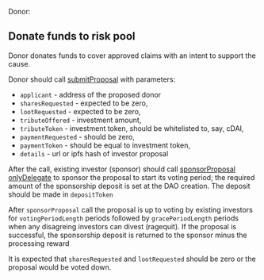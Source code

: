 Donor:

## Donate funds to risk pool

Donor donates funds to cover approved claims with an intent to support the cause.

Donor should call [submitProposal](https://github.com/MolochVentures/moloch/blob/7db370566a5d8c3bad3624700a4ca710c8cf35b4/contracts/Moloch.sol#L176)
with parameters:

- `applicant` - address of the proposed donor
- `sharesRequested` - expected to be zero,
- `lootRequested` - expected to be zero,
- `tributeOffered` - investment amount,
- `tributeToken` - investment token, should be whitelisted to, say, cDAI,
- `paymentRequested` - should be zero,
- `paymentToken` - should be equal to investment token,
- `details` - url or ipfs hash of investor proposal

After the call, existing investor (sponsor) should call
[sponsorProposal](https://github.com/MolochVentures/moloch/blob/7db370566a5d8c3bad3624700a4ca710c8cf35b4/contracts/Moloch.sol#L268)
[onlyDelegate](https://github.com/MolochVentures/moloch/tree/master/v1_contracts#onlymemberdelegate)
to sponsor the proposal to start its voting period; the required
amount of the sponsorship deposit is set at the DAO creation.  The
deposit should be made in `depositToken`

After `sponsorProposal` call the proposal is up to voting by existing
investors for `votingPeriodLength` periods followed by
`gracePeriodLength` periods when any disagreing investors can divest
(ragequit).  If the proposal is successful, the sponsorship deposit is
returned to the sponsor minus the processing reward

It is expected that `sharesRequested` and `lootRequested` should be
zero or the proposal would be voted down.
